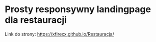<h1> Prosty responsywny landingpage dla restauracji </h2>

Link do strony: https://xfirexx.github.io/Restauracja/




